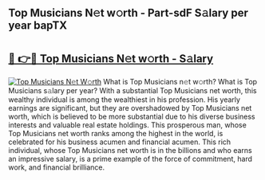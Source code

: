 ## Top Musicians N𝚎t w𝚘rth - Part-sdF S𝚊lary per year bapTX

# <h2><a href="http://gc2cpl.nevu.top/?p=Top+Musicians">🔗 👉🔴 Top Musicians N𝚎t w𝚘rth - S𝚊lary</a></h2>

[![Top Musicians N𝚎t W𝚘rth](https://i.imgur.com/Oavwk0R.jpeg)](http://gc2cpl.nevu.top/?p=Top+Musicians)
What is Top Musicians n𝚎t w𝚘rth? What is Top Musicians s𝚊lary per year?
With a substantial Top Musicians net worth, this wealthy individual is among the wealthiest in his profession. His yearly earnings are significant, but they are overshadowed by Top Musicians net worth, which is believed to be more substantial due to his diverse business interests and valuable real estate holdings. This prosperous man, whose Top Musicians net worth ranks among the highest in the world, is celebrated for his business acumen and financial acumen. This rich individual, whose Top Musicians net worth is in the billions and who earns an impressive salary, is a prime example of the force of commitment, hard work, and financial brilliance.
